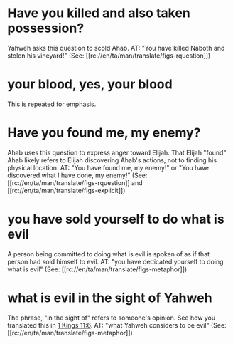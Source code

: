 # Have you killed and also taken possession?

Yahweh asks this question to scold Ahab. AT: "You have killed Naboth and stolen his vineyard!" (See: [[rc://en/ta/man/translate/figs-rquestion]])

# your blood, yes, your blood

This is repeated for emphasis.

# Have you found me, my enemy?

Ahab uses this question to express anger toward Elijah. That Elijah "found" Ahab likely refers to Elijah discovering Ahab's actions, not to finding his physical location. AT: "You have found me, my enemy!" or "You have discovered what I have done, my enemy!" (See: [[rc://en/ta/man/translate/figs-rquestion]] and [[rc://en/ta/man/translate/figs-explicit]])

# you have sold yourself to do what is evil

A person being committed to doing what is evil is spoken of as if that person had sold himself to evil. AT: "you have dedicated yourself to doing what is evil" (See: [[rc://en/ta/man/translate/figs-metaphor]])

# what is evil in the sight of Yahweh

The phrase, "in the sight of" refers to someone's opinion. See how you translated this in [1 Kings 11:6](../11/05.md). AT: "what Yahweh considers to be evil" (See: [[rc://en/ta/man/translate/figs-metaphor]])